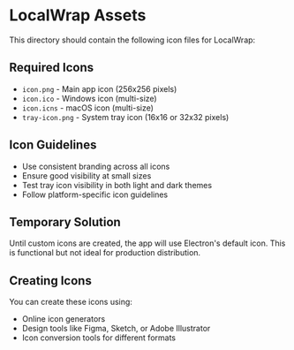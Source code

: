 # LocalWrap Assets

This directory should contain the following icon files for LocalWrap:

## Required Icons

- `icon.png` - Main app icon (256x256 pixels)
- `icon.ico` - Windows icon (multi-size)
- `icon.icns` - macOS icon (multi-size) 
- `tray-icon.png` - System tray icon (16x16 or 32x32 pixels)

## Icon Guidelines

- Use consistent branding across all icons
- Ensure good visibility at small sizes
- Test tray icon visibility in both light and dark themes
- Follow platform-specific icon guidelines

## Temporary Solution

Until custom icons are created, the app will use Electron's default icon.
This is functional but not ideal for production distribution.

## Creating Icons

You can create these icons using:
- Online icon generators
- Design tools like Figma, Sketch, or Adobe Illustrator
- Icon conversion tools for different formats 